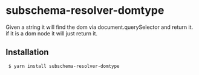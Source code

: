 subschema-resolver-domtype
===
Given a string it will find the dom via document.querySelector and return it.
if it is a dom node it will just return it.


## Installation
```sh
 $ yarn install subschema-resolver-domtype
```
